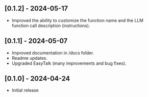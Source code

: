 ## [0.1.2] - 2024-05-17
- Improved the ability to customize the function name and the LLM function call description (instructions).

## [0.1.1] - 2024-05-07
- Improved documentation in /docs folder.
- Readme updates.
- Upgraded EasyTalk (many improvements and bug fixes).

## [0.1.0] - 2024-04-24
- Initial release
